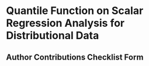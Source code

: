 # Quantile Function on Scalar Regression Analysis for Distributional Data


## Author Contributions Checklist Form
